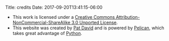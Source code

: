 Title: credits
Date: 2017-09-20T13:41:15-06:00 


* This work is licensed under a <a rel="license" href="http://creativecommons.org/licenses/by-nc-sa/3.0/">Creative Commons Attribution-NonCommercial-ShareAlike 3.0 Unported License</a>.
* This website was created by [Pat David](https://pixls.us) and is powered by <a href="https://blog.getpelican.com/" target="_blank">Pelican</a>, which takes great advantage of [Python](http://python.org/).
